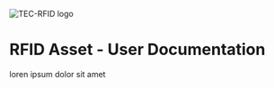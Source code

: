 ![TEC-RFID logo](https://tec-rfid.co.uk/wp-content/uploads/2019/05/tec-rfid.png)

# RFID Asset - User Documentation

loren ipsum dolor sit amet
